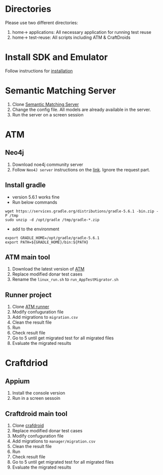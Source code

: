 # Directories
Please use two different directories:

1. home-> applications: All necessary application for running test reuse
2. home-> test-reuse: All scripts including ATM & CraftDroids

# Install SDK and Emulator

Follow instructions for [installation](http://star-rep.inf.usi.ch/Mohebbi/test_reuse_install/blob/master/SDK_Install.md)



# Semantic Matching Server
1. Clone [Semantic Matching Server](http://star-rep.inf.usi.ch/Mohebbi/matching-server)
1. Change the config file. All models are already available in the server.
1. Run the server on a screen session



# ATM
## Neo4j
1. Download noe4j community server
1. Follow `Neo4J server` instructions on the [link](http://star-rep.inf.usi.ch/star/Alexios-Stoupis/blob/master/AppTestMigrator/Neo4j.md). Ignore the request part.

## Install gradle
- version 5.6.1 works fine
- Run below commands
```
wget https://services.gradle.org/distributions/gradle-5.6.1 -bin.zip -P /tmp
sudo unzip -d /opt/gradle /tmp/gradle-*.zip
```

- add to the environment

```
export GRADLE_HOME=/opt/gradle/gradle-5.6.1
export PATH=${GRADLE_HOME}/bin:${PATH}
```


## ATM main tool
1. Download the latest version of [ATM](https://drive.google.com/file/d/1T75IhV4AGRzFU7cjeE4xOpKwcGBXwzCC/view?usp=sharing)
1. Replace modified donar test cases
1. Rename the `linux_run.sh` to `run_AppTestMigrator.sh`

## Runner project
1. Clone [ATM runner](http://star-rep.inf.usi.ch/Mohebbi/atm_runner)
1. Modify confuguration file
1. Add migrations to `migration.csv`
1. Clean the result file
1. Run
1. Check result file
1. Go to 5 until get migrated test for all migrated files
1. Evaluate the migrated results

# Craftdriod

## Appium
1. Install the console version
1. Run in a screen sessoin

## Craftdroid main tool

1. Clone [crafdroid](http://star-rep.inf.usi.ch/Mohebbi/Craftdroid-Modified)
1. Replace modified donar test cases
1. Modify confuguration file
1. Add migrations to `manager/migration.csv`
1. Clean the result file
1. Run
1. Check result file
1. Go to 5 until get migrated test for all migrated files
1. Evaluate the migrated results